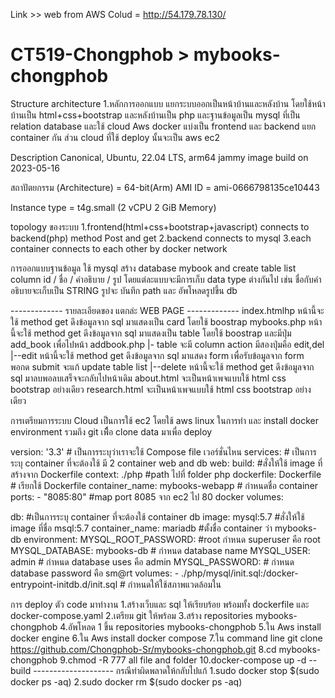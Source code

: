Link >> web from AWS Colud =  http://54.179.78.130/

# CT519-Chongphob > mybooks-chongphob
Structure architecture
1.หลักการออกแบบ
แยกระบบออกเป็นหน้าบ้านและหลังบ้าน โดยใช้หน้าบ้านเป็น html+css+bootstrap และหลังบ้านเป็น php และฐานข้อมูลเป็น mysql ที่เป็น relation database และใช้ cloud Aws docker แบ่งเป็น frontend และ backend แยก container กัน ส่วน cloud ที่ใช้ deploy นั้นจะเป็น aws ec2

Description
Canonical, Ubuntu, 22.04 LTS, arm64 jammy image build on 2023-05-16

สถาปัตยกรรม (Architecture) = 64-bit(Arm) 
AMI ID = ami-0666798135ce10443

Instance type = t4g.small (2 vCPU 2 GiB Memory)

topology ของระบบ
1.frontend(html+css+bootstrap+javascript) connects to backend(php) method Post and get 2.backend connects to mysql 3.each container connects to each other by docker network

การออกแบบฐานข้อมูล
ใช้ mysql สร้าง database mybook and create table list column id / ชื่อ / คำอธิบาย / รูป โดยแต่ละแบบจะมีการเก็บ data type ต่างกันไป เช่น ชื่อกับคำอธิบายจะเก็บเป็น STRING รูปจะ บันทึก path และ อัพโหลดรูปขึ้น db


------------- รายละเอียดของ แตกล่ะ WEB PAGE -------------
index.htmlhp หน้านี้จะใช้ method get ดึงข้อมูลจาก sql มาแสดงเป็น card โดยใช้ boostrap
mybooks.php หน้านี้จะใช้ method get ดึงข้อมูลจาก sql มาแสดงเป็น table โดยใช้ boostrap และมีปุ่ม add_book เพื่อไปหน้า addbook.php
|- table จะมี column action มีสองปุ่มคือ edit,del
|--edit หน้านี้จะใช้ method get ดึงข้อมูลจาก sql มาแสดง form เพื่อรับข้อมูลจาก form พอกด submit จะแก้ update table list
|--delete หน้านี้จะใช้ method get ดึงข้อมูลจาก sql มาลบพอลบเสร็จจะกลับไปหน้าเดิม
about.html จะเป็นหน้าเพจแบบใช้ html css bootstrap  อย่างเดียว
research.html จะเป็นหน้าเพจแบบใช้ html css bootstrap อย่างเดียว

การเตรียมการระบบ Cloud
เป็นการใช้ ec2 โดยใช้ aws linux ในการทำ และ install docker environment รวมถึง git เพืื่อ clone data มาเพื่อ deploy

version: '3.3' # เป็นการระบุว่าเราจะใช้ Compose file เวอร์ชั่นไหน services: # เป็นการระบุ container ที่จะต้องใช้ มี 2 container 
web and db web: build: #สั่งให้ใช้ image ที่สร้างจาก Dockerfile 
context: ./php #path ไปที่ folder php dockerfile: Dockerfile # เรียกใช้ Dockerfile container_name: mybooks-webapp # กำหนดชื่อ container ports: - "8085:80" #map port 8085 จาก ec2 ไป 80 docker volumes: 

db: #เป็นการระบุ container ที่จะต้องใช้ container 
db image: mysql:5.7 #สั่งให้ใช้ image ที่ชื่อ msql:5.7 
container_name: mariadb #ตั้งชื่อ container ว่า mybooks-db environment: 
MYSQL_ROOT_PASSWORD: #root กำหนด superuser คือ root MYSQL_DATABASE: mybooks-db # กำหนด database name MYSQL_USER: admin # กำหนด database uses คือ admin 
MYSQL_PASSWORD:  # กำหนด database password คือ sm@rt 
volumes: - ./php/mysql/init.sql:/docker-entrypoint-initdb.d/init.sql  # กำหนดให้ใช้สภาพแวดล้อมใน 

การ deploy ตัว code มาทำงาน
1.สร้างเว็บและ sql ให้เรียบร้อย พร้อมทั้ง dockerfile และ docker-compose.yaml
2.เตรียม git ให้พร้อม
3.สร้าง repositories mybooks-chongphob
4.อัพโหลด 1 ขึ้น repositories mybooks-chongphob
5.ใน Aws install docker engine 
6.ใน Aws install docker compose 
7.ใน command line git clone https://github.com/Chongphob-Sr/mybooks-chongphob.git
8.cd mybooks-chongphob
9.chmod -R 777 all file and folder
10.docker-compose up -d --build
-------------------- กรณีทำผิดพลาดให้กลับไปแก้
1.sudo docker stop $(sudo docker ps -aq)
2.sudo docker rm $(sudo docker ps -aq)
